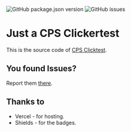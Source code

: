 <!--# Badges -->
![GitHub package.json version](https://img.shields.io/github/package-json/v/InvalidLenni/CPS-clicktest?style=for-the-badge)
![GitHub issues](https://img.shields.io/github/issues/InvalidLenni/CPS-clicktest)



# Just a CPS Clickertest

This is the source code of [CPS Clicktest](https://cps-clicktest.vercel.app/).

## You found Issues?

Report them [there](https://github.com/InvalidLenni/CPS-Clicktest/issues/new).

## Thanks to

- Vercel *-* for hosting.
- Shields *-* for the badges.
